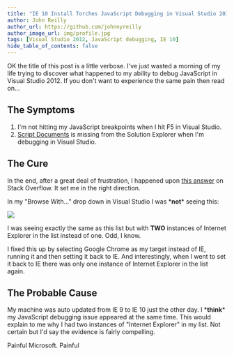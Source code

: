 ```yaml
---
title: "IE 10 Install Torches JavaScript Debugging in Visual Studio 2012 Through Auto Update (Probably)"
author: John Reilly
author_url: https://github.com/johnnyreilly
author_image_url: img/profile.jpg
tags: [Visual Studio 2012, JavaScript debugging, IE 10]
hide_table_of_contents: false
---
```

OK the title of this post is a little verbose. I've just wasted a morning of my life trying to discover what happened to my ability to debug JavaScript in Visual Studio 2012. If you don't want to experience the same pain then read on...

 ## The Symptoms

1. I'm not hitting my JavaScript breakpoints when I hit F5 in Visual Studio.
2. [Script Documents](<http://msdn.microsoft.com/en-us/library/bb385621.aspx>) is missing from the Solution Explorer when I'm debugging in Visual Studio.

<!-- -->

## The Cure

In the end, after a great deal of frustration, I happened upon [this answer](<http://stackoverflow.com/a/15908391/761388>) on Stack Overflow. It set me in the right direction.

In my "Browse With..." drop down in Visual Studio I was \***not**\* seeing this:

![](http://3.bp.blogspot.com/-iRgBxdxUrkU/UW6csypEd3I/AAAAAAAAAaY/rNK6N79GT6k/s320/BrowseWith.png)

I was seeing exactly the same as this list but with **TWO** instances of Internet Explorer in the list instead of one. Odd, I know.

I fixed this up by selecting Google Chrome as my target instead of IE, running it and then setting it back to IE. And interestingly, when I went to set it back to IE there was only one instance of Internet Explorer in the list again.

## The Probable Cause

My machine was auto updated from IE 9 to IE 10 just the other day. I \***think**\* my JavaScript debugging issue appeared at the same time. This would explain to me why I had two instances of "Internet Explorer" in my list. Not certain but I'd say the evidence is fairly compelling.

Painful Microsoft. Painful


